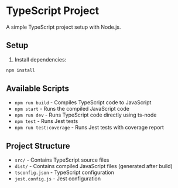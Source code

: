 # TypeScript Project

A simple TypeScript project setup with Node.js.

## Setup

1. Install dependencies:

```bash
npm install
```

## Available Scripts

- `npm run build` - Compiles TypeScript code to JavaScript
- `npm start` - Runs the compiled JavaScript code
- `npm run dev` - Runs TypeScript code directly using ts-node
- `npm test` - Runs Jest tests
- `npm run test:coverage` - Runs Jest tests with coverage report

## Project Structure

- `src/` - Contains TypeScript source files
- `dist/` - Contains compiled JavaScript files (generated after build)
- `tsconfig.json` - TypeScript configuration
- `jest.config.js` - Jest configuration
